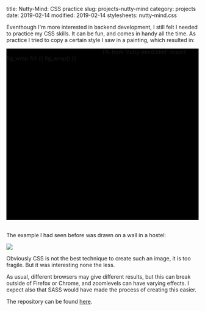 title: Nutty-Mind: CSS practice
slug: projects-nutty-mind
category: projects
date: 2019-02-14
modified: 2019-02-14
stylesheets: nutty-mind.css

Eventhough I'm more interested in backend development, I still felt I needed to practice my CSS skills. It can be fun, and comes in handy all the time. As practice I tried to copy a certain style I saw in a painting, which resulted in:

<script>
<!--
	// This is pure padding that pelican won't execute but does consider when
	// determining the size of the article in the homepage/index overview.
//-->
</script>	

<div class="nutty-mind-container" style="
			width: 100%;
			min-height: 450px;
			text-align; center;
			background: black;
			">
	<div style="float: left; width: 50%; height: 10px;"></div>
	{% from 'nutty-mind.html' import fig_wrap %}
	{{ fig_wrap() }}
</div>
<br/>

The example I had seen before was drawn on a wall in a hostel:

<img src="./images/projects/nutty-mind/example_cropped_2.jpg">

Obviously CSS is not the best technique to create such an image, it is too fragile. But it was interesting none the less.

As usual, different browsers may give different results, but this can break outside of Firefox or Chrome, and zoomlevels can have varying effects. I expect also that SASS would have made the process of creating this easier.

The repository can be found [here](https://github.com/DZ84/nutty-mind).

